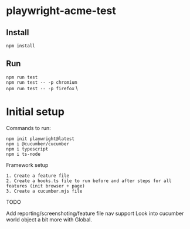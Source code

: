 # playwright-acme-test

## Install

`npm install`

## Run

`npm run test` \
`npm run test -- -p chromium` \
`npm run test -- -p firefox` \

# Initial setup

Commands to run:

    npm init playwright@latest
    npm i @cucumber/cucumber
    npm i typescript
    npm i ts-node

Framework setup
    
    1. Create a feature file 
    2. Create a hooks.ts file to run before and after steps for all features (init browser + page)
    3. Create a cucumber.mjs file



TODO

Add reporting/screenshoting/feature file nav support
Look into cucumber world object a bit more with Global.

